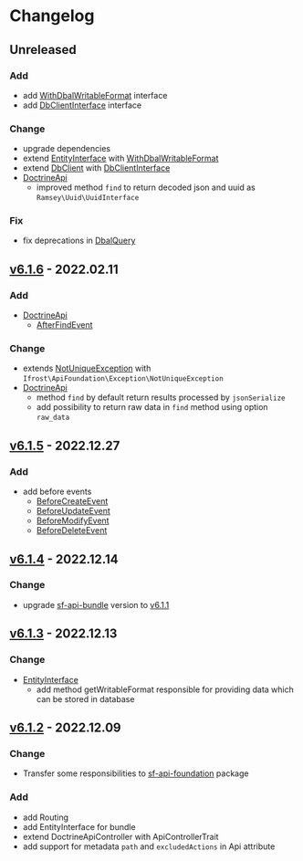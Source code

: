 # Changelog
## Unreleased
### Add
- add [WithDbalWritableFormat](src/Entity/WithDbalWritableFormat.php) interface
- add [DbClientInterface](src/Utility/DbClientInterface.php) interface

### Change
- upgrade dependencies
- extend [EntityInterface](src/Entity/EntityInterface.php) with [WithDbalWritableFormat](src/Entity/WithDbalWritableFormat.php)
- extend [DbClient](src/Utility/DbClient.php) with [DbClientInterface](src/Utility/DbClientInterface.php)
- [DoctrineApi](src/Utility/DoctrineApi.php)
  - improved method `find` to return decoded json and uuid as `Ramsey\Uuid\UuidInterface`

### Fix
- fix deprecations in [DbalQuery](src/Query/DbalQuery.php)

## [v6.1.6] - 2022.02.11
### Add
- [DoctrineApi](src/Utility/DoctrineApi.php)
  - [AfterFindEvent](src/Event/AfterFindEvent.php)
### Change
- extends [NotUniqueException](src/Exception/NotUniqueException.php) with `Ifrost\ApiFoundation\Exception\NotUniqueException`
- [DoctrineApi](src/Utility/DoctrineApi.php)
  - method `find` by default return results processed by `jsonSerialize` 
  - add possibility to return raw data in `find` method using option `raw_data`

## [v6.1.5] - 2022.12.27
### Add
- add before events 
  - [BeforeCreateEvent](src/Event/BeforeCreateEvent.php)
  - [BeforeUpdateEvent](src/Event/BeforeUpdateEvent.php)
  - [BeforeModifyEvent](src/Event/BeforeModifyEvent.php)
  - [BeforeDeleteEvent](src/Event/BeforeDeleteEvent.php)

## [v6.1.4] - 2022.12.14
### Change
- upgrade [sf-api-bundle](https://github.com/grzegorz-jamroz/sf-api-bundle) version to [v6.1.1](https://github.com/grzegorz-jamroz/sf-api-bundle/releases/tag/v6.1.1)

## [v6.1.3] - 2022.12.13
### Change
- [EntityInterface](src/Entity/EntityInterface.php)
  - add method getWritableFormat responsible for providing data which can be stored in database

## [v6.1.2] - 2022.12.09
### Change
- Transfer some responsibilities to [sf-api-foundation](https://github.com/grzegorz-jamroz/sf-api-foundation) package
### Add
- add Routing
- add EntityInterface for bundle
- extend DoctrineApiController with ApiControllerTrait
- add support for metadata `path` and `excludedActions` in Api attribute

[v6.1.6]: https://github.com/grzegorz-jamroz/sf-doctrine-api-bundle/releases/tag/v6.1.6]
[v6.1.5]: https://github.com/grzegorz-jamroz/sf-doctrine-api-bundle/releases/tag/v6.1.5]
[v6.1.4]: https://github.com/grzegorz-jamroz/sf-doctrine-api-bundle/releases/tag/v6.1.4]
[v6.1.3]: https://github.com/grzegorz-jamroz/sf-doctrine-api-bundle/releases/tag/v6.1.3]
[v6.1.2]: https://github.com/grzegorz-jamroz/sf-doctrine-api-bundle/releases/tag/v6.1.2]
